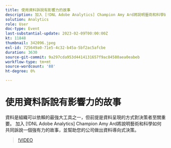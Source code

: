 ```yaml
---
title: 使用資料訴說有影響力的故事
description: 加入 [!DNL Adobe Analytics] Champion Amy Ard將說明藝術和科學如何共同訴說一個強有力的故事，並幫助您的公司做出資料導向式決策。
solution: Analytics
role: User
doc-type: Event
last-substantial-update: 2023-02-09T00:00:00Z
kt: 11848
thumbnail: 342096.jpeg
exl-id: 725649a0-71e5-4c32-b45a-5bf2ac5afcbe
duration: 3630
source-git-commit: 9a297cda953d4414131657f9ac84580aea0eabeb
workflow-type: tm+mt
source-wordcount: '88'
ht-degree: 0%

---
```


# 使用資料訴說有影響力的故事

資料是組織可以依賴的最強大工具之一，但前提是資料呈現的方式對決策者至關重要。 加入 [!DNL Adobe Analytics] Champion Amy Ard將說明藝術和科學如何共同訴說一個強有力的故事，並幫助您的公司做出資料導向式決策。

>[!VIDEO](https://video.tv.adobe.com/v/342096/?quality=12&learn=on)
